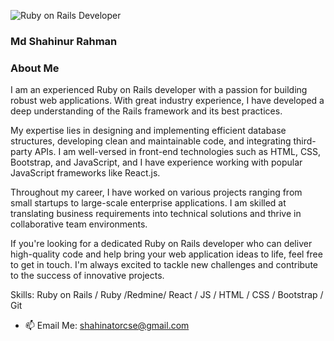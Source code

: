 
![Ruby on Rails Developer](https://media.licdn.com/dms/image/D4E16AQEuZ3pYcd9DWw/profile-displaybackgroundimage-shrink_350_1400/0/1685740728103?e=1691020800&v=beta&t=Dy6qm26CejP2t8DLIwV8e3b27GJ8jzeg1dxdlKOTRH0)
### Md Shahinur Rahman
### About Me

I am an experienced Ruby on Rails developer with a passion for building robust web applications. With great industry experience, I have developed a deep understanding of the Rails framework and its best practices.

My expertise lies in designing and implementing efficient database structures, developing clean and maintainable code, and integrating third-party APIs. I am well-versed in front-end technologies such as HTML, CSS, Bootstrap, and JavaScript, and I have experience working with popular JavaScript frameworks like React.js.

Throughout my career, I have worked on various projects ranging from small startups to large-scale enterprise applications. I am skilled at translating business requirements into technical solutions and thrive in collaborative team environments.

If you're looking for a dedicated Ruby on Rails developer who can deliver high-quality code and help bring your web application ideas to life, feel free to get in touch. I'm always excited to tackle new challenges and contribute to the success of innovative projects.



Skills: Ruby on Rails / Ruby /Redmine/ React / JS / HTML / CSS / Bootstrap  / Git

- 📫 Email Me: shahinatorcse@gmail.com 
